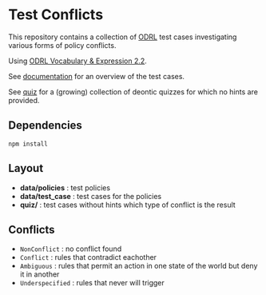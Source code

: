 # Test Conflicts

This repository contains a collection of [ODRL](https://www.w3.org/TR/odrl-model/) test cases investigating various forms of policy conflicts. 

Using [ODRL Vocabulary & Expression 2.2](https://www.w3.org/TR/odrl-vocab/).

See [documentation](https://github.com/SolidLabResearch/ODRL-Test-Conflicts/tree/main/data/documentation) for an overview of the test cases.

See [quiz](https://github.com/SolidLabResearch/ODRL-Test-Conflicts/tree/main/quiz) for a (growing) collection of deontic quizzes for which no hints are provided.

## Dependencies

```
npm install
```

## Layout

- **data/policies** : test policies
- **data/test_case** : test cases for the policies
- **quiz/** : test cases without hints which type of conflict is the result

## Conflicts

- `NonConflict` : no conflict found
- `Conflict` : rules that contradict eachother
- `Ambiguous` : rules that permit an action in one state of the world but deny it in another
- `Underspecified` : rules that never will trigger